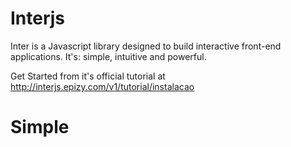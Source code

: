 # Interjs
Inter is a Javascript library designed to build interactive front-end applications.
It's: simple, intuitive and powerful.

Get Started from it's official tutorial at http://interjs.epizy.com/v1/tutorial/instalacao
# Simple

